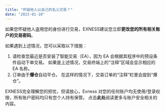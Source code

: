 ```yaml
---
title: "怀疑他人以自己的名义交易？"
date: "2023-01-10"
---
```


如果您怀疑他人盗用您的身份进行交易，EXNESS建议您立即**更改您的所有相关账户的交易密码**。

如果遇到上述情况，您可以采取以下措施：

1. 请检查您最近是否安装了智能交易（EA），因为 EA 会根据其程序中的预设条件自动下单交易。 如果是上述情况，交易终端上的“注释”区域会显示相应的 EA 名称。
2. 订单由于**爆仓**自动平仓。 在这样的情况下，交易订单的“注释”栏里会提到“爆仓”。

EXNESS完全理解您的担忧，但请放心，Exness 对您的任何账户均无使用/登录权限，所有账户密码均只有您个人持有保管。 点击**此处**阅读更多与账户安全相关的内容。
